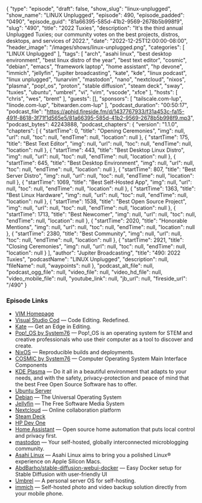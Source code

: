 {
  "type": "episode",
  "draft": false,
  "show_slug": "linux-unplugged",
  "show_name": "LINUX Unplugged",
  "episode": 490,
  "episode_padded": "0490",
  "episode_guid": "81a66395-585d-41b2-9569-2678b5b998f9",
  "slug": "490",
  "title": "2022 Tuxies",
  "description": "It's the third annual Unplugged Tuxies; our community votes on the best projects, distros, desktops, and services of 2022.",
  "date": "2022-12-25T12:00:00-08:00",
  "header_image": "/images/shows/linux-unplugged.png",
  "categories": [
    "LINUX Unplugged"
  ],
  "tags": [
    "arch",
    "asahi linux",
    "best desktop environment",
    "best linux distro of the year",
    "best text editor",
    "cosmic",
    "debian",
    "emacs",
    "framework laptop",
    "home assistant",
    "hp devone",
    "immich",
    "jellyfin",
    "jupiter broadcasting",
    "kate",
    "kde",
    "linux podcast",
    "linux unplugged",
    "lunarvim",
    "mastodon",
    "nano",
    "nextcloud",
    "nixos",
    "plasma",
    "pop!_os",
    "proton",
    "stable diffusion",
    "steam deck",
    "sway",
    "tuxies",
    "ubuntu",
    "umbrel",
    "vi",
    "vim",
    "vscode",
    "xfce"
  ],
  "hosts": [
    "chris",
    "wes",
    "brent"
  ],
  "guests": [],
  "sponsors": [
    "tailscale.com-lup",
    "linode.com-lup",
    "bitwarden.com-lup"
  ],
  "podcast_duration": "00:50:17",
  "podcast_file": "https://aphid.fireside.fm/d/1437767933/f31a453c-fa15-491f-8618-3f71f1d565e5/81a66395-585d-41b2-9569-2678b5b998f9.mp3",
  "podcast_bytes": 42243888,
  "podcast_chapters": {
    "version": "1.1.0",
    "chapters": [
      {
        "startTime": 0,
        "title": "Opening Ceremonies",
        "img": null,
        "url": null,
        "toc": null,
        "endTime": null,
        "location": null
      },
      {
        "startTime": 175,
        "title": "Best Text Editor",
        "img": null,
        "url": null,
        "toc": null,
        "endTime": null,
        "location": null
      },
      {
        "startTime": 443,
        "title": "Best Desktop Linux Distro",
        "img": null,
        "url": null,
        "toc": null,
        "endTime": null,
        "location": null
      },
      {
        "startTime": 645,
        "title": "Best Desktop Environment",
        "img": null,
        "url": null,
        "toc": null,
        "endTime": null,
        "location": null
      },
      {
        "startTime": 807,
        "title": "Best Server Distro",
        "img": null,
        "url": null,
        "toc": null,
        "endTime": null,
        "location": null
      },
      {
        "startTime": 1069,
        "title": "Best Self-Hosted App",
        "img": null,
        "url": null,
        "toc": null,
        "endTime": null,
        "location": null
      },
      {
        "startTime": 1363,
        "title": "Best Linux Hardware",
        "img": null,
        "url": null,
        "toc": null,
        "endTime": null,
        "location": null
      },
      {
        "startTime": 1538,
        "title": "Best Open Source Project",
        "img": null,
        "url": null,
        "toc": null,
        "endTime": null,
        "location": null
      },
      {
        "startTime": 1713,
        "title": "Best Newcomer",
        "img": null,
        "url": null,
        "toc": null,
        "endTime": null,
        "location": null
      },
      {
        "startTime": 2020,
        "title": "Honorable Mentions",
        "img": null,
        "url": null,
        "toc": null,
        "endTime": null,
        "location": null
      },
      {
        "startTime": 2380,
        "title": "Best Community",
        "img": null,
        "url": null,
        "toc": null,
        "endTime": null,
        "location": null
      },
      {
        "startTime": 2921,
        "title": "Closing Ceremonies",
        "img": null,
        "url": null,
        "toc": null,
        "endTime": null,
        "location": null
      }
    ],
    "author": "Jupiter Broadcasting",
    "title": "490: 2022 Tuxies",
    "podcastName": "LINUX Unplugged",
    "description": null,
    "fileName": null,
    "waypoints": null
  },
  "podcast_alt_file": null,
  "podcast_ogg_file": null,
  "video_file": null,
  "video_hd_file": null,
  "video_mobile_file": null,
  "youtube_link": null,
  "jb_url": null,
  "fireside_url": "/490"
}


### Episode Links

  * [VIM Homepage](https://www.vim.org/ "VIM Homepage")
  * [Visual Studio Cod](https://code.visualstudio.com/ "Visual Studio Cod") — Code Editing. Redefined.
  * [Kate](https://kate-editor.org/ "Kate") — Get an Edge in Editing.
  * [Pop!_OS by System76](https://pop.system76.com/ "Pop!_OS by System76") — Pop!_OS is an operating system for STEM and creative professionals who use their computer as a tool to discover and create.
  * [NixOS](https://nixos.org/ "NixOS") — Reproducible builds and deployments.
  * [COSMIC by System76](https://github.com/pop-os/cosmic "COSMIC by System76") — Computer Operating System Main Interface Components
  * [KDE Plasma](https://kde.org/plasma-desktop/ "KDE Plasma") — Do it all in a beautiful environment that adapts to your needs, and with the safety, privacy-protection and peace of mind that the best Free Open Source Software has to offer.
  * [Ubuntu Server](https://ubuntu.com/server "Ubuntu Server")
  * [Debian](https://www.debian.org/ "Debian") — The Universal Operating System
  * [Jellyfin](https://jellyfin.org/ "Jellyfin") — The Free Software Media System
  * [Nextcloud](https://nextcloud.com/ "Nextcloud") — Online collaboration platform
  * [Steam Deck](https://store.steampowered.com/steamdeck "Steam Deck")
  * [HP Dev One](https://hpdevone.com/ "HP Dev One")
  * [Home Assistant](https://www.home-assistant.io/ "Home Assistant") — Open source home automation that puts local control and privacy first.
  * [mastodon](https://github.com/mastodon/mastodon "mastodon") — Your self-hosted, globally interconnected microblogging community.
  * [Asahi Linux](https://asahilinux.org/ "Asahi Linux") — Asahi Linux aims to bring you a polished Linux® experience on Apple Silicon Macs.
  * [AbdBarho/stable-diffusion-webui-docker](https://github.com/AbdBarho/stable-diffusion-webui-docker "AbdBarho/stable-diffusion-webui-docker") — Easy Docker setup for Stable Diffusion with user-friendly UI
  * [Umbrel](https://umbrel.com/ "Umbrel") — A personal server OS for self-hosting.
  * [immich](https://github.com/immich-app/immich "immich") — Self-hosted photo and video backup solution directly from your mobile phone.


